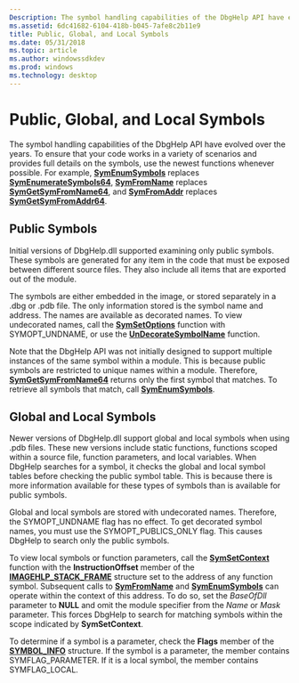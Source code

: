 ```yaml
---
Description: The symbol handling capabilities of the DbgHelp API have evolved over the years.
ms.assetid: 6dc41682-6104-418b-b045-7afe8c2b11e9
title: Public, Global, and Local Symbols
ms.date: 05/31/2018
ms.topic: article
ms.author: windowssdkdev
ms.prod: windows
ms.technology: desktop
---
```


# Public, Global, and Local Symbols

The symbol handling capabilities of the DbgHelp API have evolved over the years. To ensure that your code works in a variety of scenarios and provides full details on the symbols, use the newest functions whenever possible. For example, [**SymEnumSymbols**](/windows/win32/Dbghelp/nf-dbghelp-symenumsymbols?branch=master) replaces [**SymEnumerateSymbols64**](/windows/win32/Dbghelp/nf-dbghelp-symenumeratesymbols?branch=master), [**SymFromName**](/windows/win32/Dbghelp/nf-dbghelp-symfromname?branch=master) replaces [**SymGetSymFromName64**](/windows/win32/Dbghelp/nf-dbghelp-symgetsymfromname?branch=master), and [**SymFromAddr**](/windows/win32/Dbghelp/nf-dbghelp-symfromaddr?branch=master) replaces [**SymGetSymFromAddr64**](/windows/win32/Dbghelp/nf-dbghelp-symgetsymfromaddr?branch=master).

## Public Symbols

Initial versions of DbgHelp.dll supported examining only public symbols. These symbols are generated for any item in the code that must be exposed between different source files. They also include all items that are exported out of the module.

The symbols are either embedded in the image, or stored separately in a .dbg or .pdb file. The only information stored is the symbol name and address. The names are available as decorated names. To view undecorated names, call the [**SymSetOptions**](/windows/win32/Dbghelp/nf-dbghelp-symsetoptions?branch=master) function with SYMOPT\_UNDNAME, or use the [**UnDecorateSymbolName**](/windows/win32/Dbghelp/nf-dbghelp-undecoratesymbolname?branch=master) function.

Note that the DbgHelp API was not initially designed to support multiple instances of the same symbol within a module. This is because public symbols are restricted to unique names within a module. Therefore, [**SymGetSymFromName64**](/windows/win32/Dbghelp/nf-dbghelp-symgetsymfromname?branch=master) returns only the first symbol that matches. To retrieve all symbols that match, call [**SymEnumSymbols**](/windows/win32/Dbghelp/nf-dbghelp-symenumsymbols?branch=master).

## Global and Local Symbols

Newer versions of DbgHelp.dll support global and local symbols when using .pdb files. These new versions include static functions, functions scoped within a source file, function parameters, and local variables. When DbgHelp searches for a symbol, it checks the global and local symbol tables before checking the public symbol table. This is because there is more information available for these types of symbols than is available for public symbols.

Global and local symbols are stored with undecorated names. Therefore, the SYMOPT\_UNDNAME flag has no effect. To get decorated symbol names, you must use the SYMOPT\_PUBLICS\_ONLY flag. This causes DbgHelp to search only the public symbols.

To view local symbols or function parameters, call the [**SymSetContext**](/windows/win32/Dbghelp/nf-dbghelp-symsetcontext?branch=master) function with the **InstructionOffset** member of the [**IMAGEHLP\_STACK\_FRAME**](/windows/win32/DbgHelp/ns-dbghelp-_imagehlp_stack_frame?branch=master) structure set to the address of any function symbol. Subsequent calls to [**SymFromName**](/windows/win32/Dbghelp/nf-dbghelp-symfromname?branch=master) and [**SymEnumSymbols**](/windows/win32/Dbghelp/nf-dbghelp-symenumsymbols?branch=master) can operate within the context of this address. To do so, set the *BaseOfDll* parameter to **NULL** and omit the module specifier from the *Name* or *Mask* parameter. This forces DbgHelp to search for matching symbols within the scope indicated by **SymSetContext**.

To determine if a symbol is a parameter, check the **Flags** member of the [**SYMBOL\_INFO**](/windows/win32/DbgHelp/ns-dbghelp-_symbol_info?branch=master) structure. If the symbol is a parameter, the member contains SYMFLAG\_PARAMETER. If it is a local symbol, the member contains SYMFLAG\_LOCAL.

 

 



